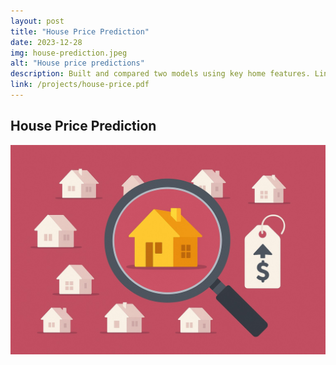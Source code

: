 ```yaml
---
layout: post
title: "House Price Prediction"
date: 2023-12-28
img: house-prediction.jpeg
alt: "House price predictions"
description: Built and compared two models using key home features. Linear Regression showed stronger, more consistent results—partly due to preprocessing that favored its assumptions.
link: /projects/house-price.pdf
---
```


<h2>House Price Prediction</h2>

<a href="/projects/house-price.pdf" target="_blank">
  <img src="/img/portfolio/house-prediction.jpeg" alt="Open PDF">
</a>

